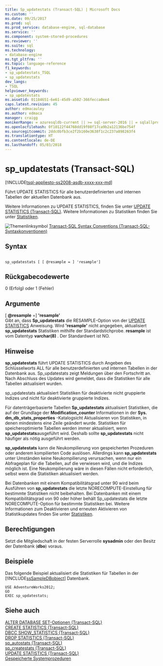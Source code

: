 ```yaml
---
title: Sp_updatestats (Transact-SQL) | Microsoft Docs
ms.custom: ''
ms.date: 09/25/2017
ms.prod: sql
ms.prod_service: database-engine, sql-database
ms.service: ''
ms.component: system-stored-procedures
ms.reviewer: ''
ms.suite: sql
ms.technology:
- database-engine
ms.tgt_pltfrm: ''
ms.topic: language-reference
f1_keywords:
- sp_updatestats_TSQL
- sp_updatestats
dev_langs:
- TSQL
helpviewer_keywords:
- sp_updatestats
ms.assetid: 01184651-6e61-45d9-a502-366fecca0ee4
caps.latest.revision: 45
author: edmacauley
ms.author: edmaca
manager: craigg
monikerRange: = azuresqldb-current || >= sql-server-2016 || = sqlallproducts-allversions
ms.openlocfilehash: 0f10122f44768dd19f08f17ca9b2a12136be754f
ms.sourcegitcommit: 2ddc0bfb3ce2f2b160e3638f1c2c237a898263f4
ms.translationtype: HT
ms.contentlocale: de-DE
ms.lasthandoff: 05/03/2018
---
```

# <a name="spupdatestats-transact-sql"></a>sp_updatestats (Transact-SQL)
[!INCLUDE[tsql-appliesto-ss2008-asdb-xxxx-xxx-md](../../includes/tsql-appliesto-ss2008-asdb-xxxx-xxx-md.md)]

  Führt UPDATE STATISTICS für alle benutzerdefinierten und internen Tabellen der aktuellen Datenbank aus.  
  
 Weitere Informationen zu UPDATE STATISTICS, finden Sie unter [UPDATE STATISTICS &#40;Transact-SQL&#41;](../../t-sql/statements/update-statistics-transact-sql.md). Weitere Informationen zu Statistiken finden Sie unter [Statistiken](../../relational-databases/statistics/statistics.md).  
    
 ![Themenlinksymbol](../../database-engine/configure-windows/media/topic-link.gif "Topic link icon") [Transact-SQL Syntax Conventions (Transact-SQL-Syntaxkonventionen)](../../t-sql/language-elements/transact-sql-syntax-conventions-transact-sql.md)  
  
## <a name="syntax"></a>Syntax  
  
```  
  
sp_updatestats [ [ @resample = ] 'resample']  
```  
  
## <a name="return-code-values"></a>Rückgabecodewerte  
 0 (Erfolg) oder 1 (Fehler)  
  
## <a name="arguments"></a>Argumente  
 [ **@resample** =] **'resample'**  
 Gibt an, dass **Sp_updatestats** die RESAMPLE-Option von der [UPDATE STATISTICS](../../t-sql/statements/update-statistics-transact-sql.md) Anweisung. Wird **'resample'** nicht angegeben, aktualisiert **sp_updatestats** Statistiken mithilfe der Standardstichprobe. **resample** ist vom Datentyp **varchar(8)** . Der Standardwert ist NO.  
  
## <a name="remarks"></a>Hinweise  
 **sp_updatestats** führt UPDATE STATISTICS durch Angeben des Schlüsselworts ALL für alle benutzerdefinierten und internen Tabellen in der Datenbank aus. Sp_updatestats zeigt Meldungen über den Fortschritt an. Nach Abschluss des Updates wird gemeldet, dass die Statistiken für alle Tabellen aktualisiert wurden.  
  
 sp_updatestats aktualisiert Statistiken für deaktivierte nicht gruppierte Indizes und nicht für deaktivierte gruppierte Indizes.  
  
 Für datenträgerbasierte Tabellen **Sp_updatestats** aktualisiert Statistiken, die auf der Grundlage der **Modification_counter** Informationen in der **Sys. dm_db_stats_properties** -Katalogsicht Aktualisieren von Statistiken, in denen mindestens eine Zeile geändert wurde. Statistiken für speicheroptimierte Tabellen werden immer aktualisiert, wenn **sp_updatestats**ausgeführt wird. Deshalb sollte **sp_updatestats** nicht häufiger als nötig ausgeführt werden.  
  
 **sp_updatestats** kann die Neukompilierung von gespeicherten Prozeduren oder anderem kompilierten Code auslösen. Allerdings kann **sp_updatestats** unter Umständen keine Neukompilierung verursachen, wenn nur ein Abfrageplan für die Tabellen, auf die verwiesen wird, und die Indizes möglich ist. Eine Neukompilierung wäre in diesen Fällen nicht erforderlich, selbst wenn die Statistiken aktualisiert werden.  
  
 Bei Datenbanken mit einem Kompatibilitätsgrad unter 90 wird beim Ausführen von **sp_updatestats** die letzte NORECOMPUTE-Einstellung für bestimmte Statistiken nicht beibehalten. Bei Datenbanken mit einem Kompatibilitätsgrad von 90 oder höher behält Sp_updatestats die letzte NORECOMPUTE-Option für bestimmte Statistiken bei. Weitere Informationen zum Deaktivieren und erneuten Aktivieren von Statistikupdates finden Sie unter [Statistiken](../../relational-databases/statistics/statistics.md).  
  
## <a name="permissions"></a>Berechtigungen  
 Setzt die Mitgliedschaft in der festen Serverrolle **sysadmin** oder den Besitz der Datenbank (**dbo**) voraus.  
  
## <a name="examples"></a>Beispiele  
 Das folgende Beispiel aktualisiert die Statistiken für Tabellen in der [!INCLUDE[ssSampleDBobject](../../includes/sssampledbobject-md.md)] Datenbank.  
  
```  
USE AdventureWorks2012;  
GO  
EXEC sp_updatestats;   
```  
  
## <a name="see-also"></a>Siehe auch  
 [ALTER DATABASE SET-Optionen &#40;Transact-SQL&#41;](../../t-sql/statements/alter-database-transact-sql-set-options.md)   
 [CREATE STATISTICS &#40;Transact-SQL&#41;](../../t-sql/statements/create-statistics-transact-sql.md)   
 [DBCC SHOW_STATISTICS &#40;Transact-SQL&#41;](../../t-sql/database-console-commands/dbcc-show-statistics-transact-sql.md)   
 [DROP STATISTICS &#40;Transact-SQL&#41;](../../t-sql/statements/drop-statistics-transact-sql.md)   
 [sp_autostats &#40;Transact-SQL&#41;](../../relational-databases/system-stored-procedures/sp-autostats-transact-sql.md)   
 [sp_createstats &#40;Transact-SQL&#41;](../../relational-databases/system-stored-procedures/sp-createstats-transact-sql.md)   
 [UPDATE STATISTICS &#40;Transact-SQL&#41;](../../t-sql/statements/update-statistics-transact-sql.md)   
 [Gespeicherte Systemprozeduren](../../relational-databases/system-stored-procedures/system-stored-procedures-transact-sql.md)  
  
  
